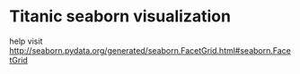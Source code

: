 # Titanic seaborn visualization

help
visit http://seaborn.pydata.org/generated/seaborn.FacetGrid.html#seaborn.FacetGrid
